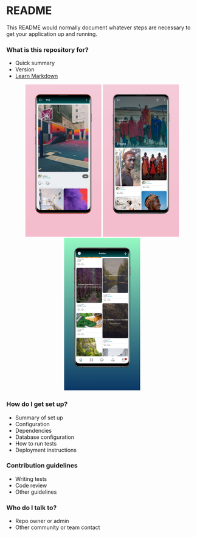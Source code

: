 # README #

This README would normally document whatever steps are necessary to get your application up and running.

### What is this repository for? ###

* Quick summary
* Version
* [Learn Markdown](https://bitbucket.org/tutorials/markdowndemo)



<p align="center">
  <img src="https://github.com/jo-mut/Andeqa/blob/master/screenshots/image1.jpeg?raw=true" width="200" />
  <img src="https://github.com/jo-mut/Andeqa/blob/master/screenshots/image2.jpeg?raw=true" width="200" />
  <img src="https://github.com/jo-mut/Andeqa/blob/master/screenshots/image3.jpeg?raw=true" width="200"/>

</p>


### How do I get set up? ###

* Summary of set up
* Configuration
* Dependencies
* Database configuration
* How to run tests
* Deployment instructions

### Contribution guidelines ###

* Writing tests
* Code review
* Other guidelines

### Who do I talk to? ###

* Repo owner or admin
* Other community or team contact